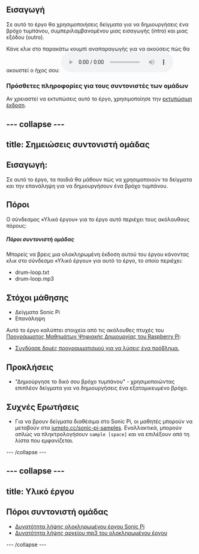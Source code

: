 ## Εισαγωγή

Σε αυτό το έργο θα χρησιμοποιήσεις δείγματα για να δημιουργήσεις ένα βρόχο τυμπάνου, συμπεριλαμβανομένου μιας εισαγωγής (intro) και μιας εξόδου (outro).

<div id="audio-preview" class="pdf-hidden">
  Κάνε κλικ στο παρακάτω κουμπί αναπαραγωγής για να ακούσεις πώς θα ακουστεί ο ήχος σου: <audio controls preload> <source src="resources/drum-loop.mp3" type="audio/mpeg"> Your browser does not support the <code>audio</code> element. </audio>
</div>

### Πρόσθετες πληροφορίες για τους συντονιστές των ομάδων

Αν χρειαστεί να εκτυπώσεις αυτό το έργο, χρησιμοποίησε την [εκτυπώσιμη έκδοση](https://projects.raspberrypi.org/en/projects/drum-loop/print).

## \--- collapse \---

## title: Σημειώσεις συντονιστή ομάδας

## Εισαγωγή:

Σε αυτό το έργο, τα παιδιά θα μάθουν πώς να χρησιμοποιούν τα δείγματα και την επανάληψη για να δημιουργήσουν ένα βρόχο τυμπάνου.

## Πόροι

Ο σύνδεσμος «Υλικό έργου» για το έργο αυτό περιέχει τους ακόλουθους πόρους:

##### Πόροι συντονιστή ομάδας

Μπορείς να βρεις μια ολοκληρωμένη έκδοση αυτού του έργου κάνοντας κλικ στο σύνδεσμο «Υλικό έργου» για αυτό το έργο, το οποίο περιέχει:

* drum-loop.txt
* drum-loop.mp3

## Στόχοι μάθησης

* Δείγματα Sonic Pi
* Επανάληψη

Αυτό το έργο καλύπτει στοιχεία από τις ακόλουθες πτυχές του [Προγράμματος Μαθημάτων Ψηφιακής Δημιουργίας του Raspberry Pi](http://rpf.io/curriculum):

* [Συνδύασε δομές προγραμματισμού για να λύσεις ένα πρόβλημα.](https://www.raspberrypi.org/curriculum/programming/builder)

## Προκλήσεις

* "Δημιούργησε το δικό σου βρόχο τυμπάνου" - χρησιμοποιώντας επιπλέον δείγματα για να δημιουργήσεις ένα εξατομικευμένο βρόχο.

## Συχνές Ερωτήσεις

* Για να βρουν δείγματα διαθέσιμα στο Sonic Pi, οι μαθητές μπορούν να μεταβούν στα [jumpto.cc/sonic-pi-samples](http://jumpto.cc/sonic-pi-samples). Εναλλακτικά, μπορούν απλώς να πληκτρολογήσουν `sample [space]` και να επιλέξουν από τη λίστα που εμφανίζεται.

\--- /collapse \---

## \--- collapse \---

## title: Υλικό έργου

## Πόροι συντονιστή ομάδας

* [Δυνατότητα λήψης ολοκληρωμένου έργου Sonic Pi](resources/drum-loop.txt)
* [Δυνατότητα λήψης αρχείου mp3 του ολοκληρωμένου έργου](resources/drum-loop.mp3)

\--- /collapse \---